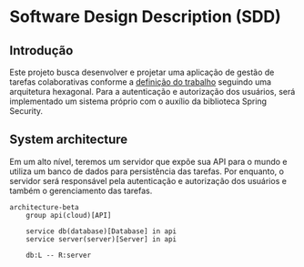 # Software Design Description (SDD)

<!-- https://www.atlassian.com/work-management/knowledge-sharing/documentation/software-design-document -->

## Introdução

Este projeto busca desenvolver e projetar uma aplicação de gestão de tarefas colaborativas conforme
a [definição do trabalho](../definicao.md) seguindo uma arquitetura hexagonal. Para a autenticação e autorização dos
usuários, será implementado um sistema próprio com o auxílio da biblioteca Spring Security.

## System architecture

Em um alto nível, teremos um servidor que expõe sua API para o mundo e utiliza um banco de dados para persistência das
tarefas. Por enquanto, o servidor será responsável pela autenticação e autorização dos usuários e também o gerenciamento
das tarefas.

```mermaid
architecture-beta
    group api(cloud)[API]

    service db(database)[Database] in api
    service server(server)[Server] in api

    db:L -- R:server
```